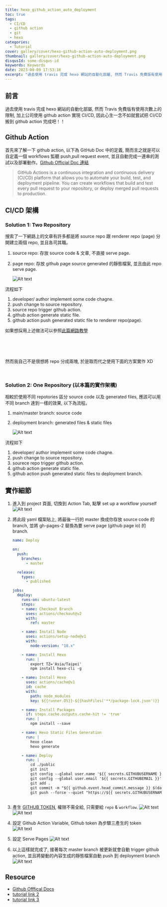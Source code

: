 ```yaml
---
title: hexo_github_action_auto_deployment
toc: true
tags:
  - CI/CD
  - github action
  - git
  - hexo
categories:
  - Tutorial
cover: gallery/cover/hexo-github-action-auto-deployment.png
thumbnail: gallery/cover/hexo-github-action-auto-deployment.png
disqusId: some-disqus-id
keywords: Keywords
date: 2023-09-09 17:53:18
excerpt: "過去使用 travis 完成 hexo 網站的自動化部屬, 然而 Travis 免費版有使用次數上的限制, 加上公司使用 github action 實現 CI/CD, 因此心生一念不如就嘗試把 CI/CD 搬到 github action 完成吧！！" 
---
```


## 前言
過去使用 travis 完成 hexo 網站的自動化部屬, 然而 Travis 免費版有使用次數上的限制, 加上公司使用 github action 實現 CI/CD, 因此心生一念不如就嘗試把 CI/CD 搬到 github action 完成吧！！

## Github Action 
首先來了解一下 github action, 以下為 GitHub Doc 中的定義, 簡而言之就是可以自定義一個 workflows 監聽 push,pull request event, 並且自動完成一連串的測試以及部署動作。[Github Official Doc 連結](https://docs.github.com/en/actions/learn-github-actions/understanding-github-actions)


> GitHub Actions is a continuous integration and continuous delivery (CI/CD) platform that allows you to automate your build, test, and deployment pipeline. You can create workflows that build and test every pull request to your repository, or deploy merged pull requests to production.


## CI/CD 架構 
### Solution 1: Two Repository 

搜索了一下網路上的文章有許多都是將 source repo 跟 renderer repo (page) 分開建立兩個 repo, 並且各司其職。
1. source repo: 存放 source code & 文章, 不直接 serve page.
2. page repo: 存放 github page source generated 的靜態檔案, 並且由此 repo serve page.

    ![Alt text](image-1.png)

流程如下
1. developer/ author implement some code chagne.
2. push change to source repository.
3. source repo trigger github action.
4. github action generate static file.
5. github action push generated static file to renderer repo(page).

如果想採用上述做法可以參照[此篇網路教學](https://blog.yangjerry.tw/2022/04/19/hexo-github-actions-deploy/)


<br>
<br>
<br>

然而我自己不是很想將 repo 分成兩塊, 於是取而代之使用下面的方案實作 XD

<br>


### Solution 2: One Repository (以本篇的實作架構)
相較於使用不同 repotories 區分 source code 以及 generated files, 應該可以用不同 branch 達到一樣的效果, 以下為流程。

1. main/master branch: source code
2. deployment branch: generated files & static files

    ![Alt text](image.png)

流程如下
1. developer/ author implement some code chagne.
2. push change to source repository.
3. sourece repo trigger github action.
4. github action generate static file.
5. github action push generated static files to deployment branch.


## 實作細節

1. 進入到 project 頁面, 切換到 Action Tab, 點擊 set up a workflow yourself 
    ![Alt text](image-5.png)


2. 將此段 yaml 檔案貼上, 將最後一行的 master 換成你存放 source code 的 branch, 並將 gh-pages-2 替換為要 serve page (github page io) 的 branch.
    ```` yaml
    name: Deploy

    on:
      push:
        branches:
          - master

      release:
        types:
          - published

    jobs:
      deploy:
        runs-on: ubuntu-latest
        steps:
        - name: Checkout Branch
          uses: actions/checkout@v2
          with:
            ref: master

        - name: Install Node
          uses: actions/setup-node@v1
          with:
            node-version: "18.x"

        - name: Install Hexo
          run: |
            export TZ='Asia/Taipei'
            npm install hexo-cli -g

        - name: Install Hexo
          uses: actions/cache@v1
          id: cache
          with:
            path: node_modules
            key: ${{runner.OS}}-${{hashFiles('**/package-lock.json')}}

        - name: Install Packages
          if: steps.cache.outputs.cache-hit != 'true'
          run: |
            npm install --save

        - name: Hexo Static Files Generation
          run: |
            hexo clean
            hexo generate

        - name: Deploy
          run: |
            cd ./public
            git init
            git config --global user.name '${{ secrets.GITHUBUSERNAME }}'
            git config --global user.email '${{ secrets.GITHUBEMAIL }}'
            git add .
            git commit -m "${{ github.event.head_commit.message }} $(date +"%Z %Y-%m-%d %A %H:%M:%S") Updated By Github Actions"
            git push --force --quiet "https://${{ secrets.GITHUBUSERNAME }}:${{ secrets.GITHUBTOKEN }}@github.com/${{ secrets.GITHUBUSERNAME }}/${{ secrets.GITHUBUSERNAME }}.github.io.git" master:gh-pages-2
            
    ````
    
3. 產生 [GITHUB TOKEN](https://github.com/settings/tokens), 權限不需全給, 只需要給 `repo` & `workflow`.
  ![Alt text](image-2.png)
  ![Alt text](image-3.png)

4. 設定 Github Action Variable, Github token 為步驟三產生的
 token
  ![Alt text](image-6.png)

5. 設定 Serve Pages
  ![Alt text](image-4.png)

6. 以上這樣就完成了, 接著每次 master branch 被更新就會自動 trigger github action, 並且將變動的內容生成的靜態檔案自動 push 到 deployment branch
  ![Alt text](image-7.png)

## Resource 
- [Github Offfical Docs](https://docs.github.com/en/actions)
- [tutorial link 2](https://blog.yangjerry.tw/2022/04/19/hexo-github-actions-deploy/)
- [tutorial link 3](https://isedu.top/index.php/archives/144/)